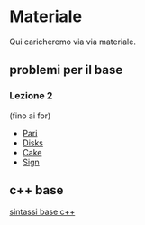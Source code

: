 # Materiale
Qui caricheremo via via materiale.

## problemi per il base
### Lezione 2
(fino ai for)     
- [Pari](https://training.olinfo.it/task/pari)
- [Disks](https://training.olinfo.it/task/ois_disks)
- [Cake](https://training.olinfo.it/task/ois_cake)
- [Sign](https://training.olinfo.it/task/ois_sign)

## c++ base
[sintassi base c++](./materiale/cpp_cheatsheet.md)

